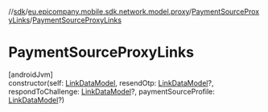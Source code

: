 //[sdk](../../../index.md)/[eu.epicompany.mobile.sdk.network.model.proxy](../index.md)/[PaymentSourceProxyLinks](index.md)/[PaymentSourceProxyLinks](-payment-source-proxy-links.md)

# PaymentSourceProxyLinks

[androidJvm]\
constructor(self: [LinkDataModel](../../eu.epicompany.mobile.android.data.network.model.hypermedia/-link-data-model/index.md), resendOtp: [LinkDataModel](../../eu.epicompany.mobile.android.data.network.model.hypermedia/-link-data-model/index.md)?, respondToChallenge: [LinkDataModel](../../eu.epicompany.mobile.android.data.network.model.hypermedia/-link-data-model/index.md)?, paymentSourceProfile: [LinkDataModel](../../eu.epicompany.mobile.android.data.network.model.hypermedia/-link-data-model/index.md)?)
